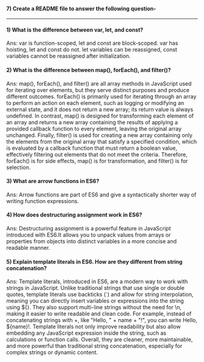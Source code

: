
#### 7) Create a README file to answer the following question-
------------------------------------------------------------------

#### 1) What is the difference between var, let, and const?
Ans: var is function-scoped, let and const are block-scoped. var has hoisting, let and const do not. let variables can be reassigned, const variables cannot be reassigned after initialization.

#### 2) What is the difference between map(), forEach(), and filter()? 
Ans: map(), forEach(), and filter() are all array methods in JavaScript used for iterating over elements, but they serve distinct purposes and produce different outcomes. forEach() is primarily used for iterating through an array to perform an action on each element, such as logging or modifying an external state, and it does not return a new array; its return value is always undefined. In contrast, map() is designed for transforming each element of an array and returns a new array containing the results of applying a provided callback function to every element, leaving the original array unchanged. Finally, filter() is used for creating a new array containing only the elements from the original array that satisfy a specified condition, which is evaluated by a callback function that must return a boolean value, effectively filtering out elements that do not meet the criteria. Therefore, forEach() is for side effects, map() is for transformation, and filter() is for selection.

#### 3) What are arrow functions in ES6?
Ans: Arrow functions are part of ES6 and give a syntactically shorter way of writing function expressions. 

#### 4) How does destructuring assignment work in ES6?
Ans: Destructuring assignment is a powerful feature in JavaScript introduced with ES6.It allows you to unpack values from arrays or properties from objects into distinct variables in a more concise and readable manner.

#### 5) Explain template literals in ES6. How are they different from string concatenation?
Ans: Template literals, introduced in ES6, are a modern way to work with strings in JavaScript. Unlike traditional strings that use single or double quotes, template literals use backticks (`\) and allow for string interpolation, meaning you can directly insert variables or expressions into the string using ${}. They also support multi-line strings without the need for \n, making it easier to write readable and clean code. For example, instead of concatenating strings with +, like "Hello, " + name + "!", you can write Hello, ${name}!. Template literals not only improve readability but also allow embedding any JavaScript expression inside the string, such as calculations or function calls. Overall, they are cleaner, more maintainable, and more powerful than traditional string concatenation, especially for complex strings or dynamic content.
